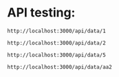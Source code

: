 
# API testing:

    http://localhost:3000/api/data/1

    http://localhost:3000/api/data/2

    http://localhost:3000/api/data/5

    http://localhost:3000/api/data/aa2